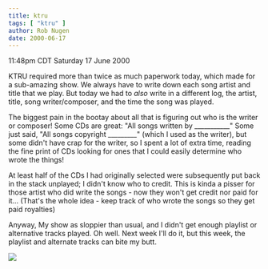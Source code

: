 ```yaml
---
title: ktru
tags: [ "ktru" ]
author: Rob Nugen
date: 2000-06-17
---
```


<title></title>
<p class=date>11:48pm CDT Saturday 17 June 2000</p>

<p>KTRU required more than twice as much paperwork today, which made
for a sub-amazing show.  We always have to write down each song artist
and title that we play.  But today we had to <em>also</em> write in a
different log, the artist, title, song writer/composer, and the time
the song was played.

<p>The biggest pain in the bootay about all that is figuring out who
is the writer or composer!  Some CDs are great: "All songs written by
___________" Some just said, "All songs copyright _________" (which I
used as the writer), but some didn't have crap for the writer, so I
spent a lot of extra time, reading the fine print of CDs looking for
ones that I could easily determine who wrote the things!

<p>At least half of the CDs I had originally selected were
subsequently put back in the stack unplayed; I didn't know who to
credit.  This is kinda a pisser for those artist who did write the
songs - now they won't get credit nor paid for it...  (That's the
whole idea - keep track of who wrote the songs so they get paid
royalties)

<p>Anyway, My show as sloppier than usual, and I didn't get enough playlist or alternative tracks played.  Oh well.  Next week I'll do it, but this week, the playlist and alternate tracks can bite my butt.

<p><img src='/images/rob/wL-ROB.gif'>


